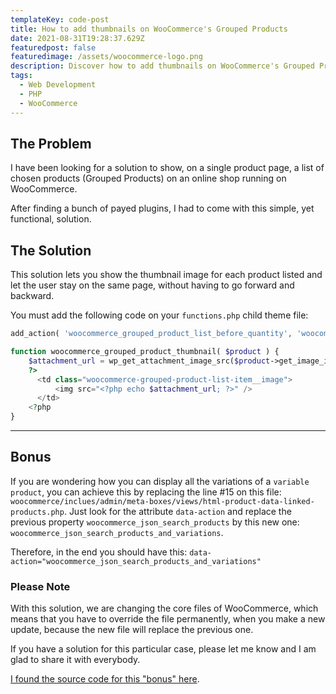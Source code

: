 ```yaml
---
templateKey: code-post
title: How to add thumbnails on WooCommerce's Grouped Products
date: 2021-08-31T19:28:37.629Z
featuredpost: false
featuredimage: /assets/woocommerce-logo.png
description: Discover how to add thumbnails on WooCommerce's Grouped Products. In addition, on the "Bonus" section you can find out how to show every single variation of a Variable Product.
tags:
  - Web Development
  - PHP
  - WooCommerce
---
```


## The Problem

I have been looking for a solution to show, on a single product page, a list of chosen products (Grouped Products) on an online shop running on WooCommerce.

After finding a bunch of payed plugins, I had to come with this simple, yet functional, solution.

## The Solution

This solution lets you show the thumbnail image for each product listed and let the user stay on the same page, without having to go forward and backward.

You must add the following code on your `functions.php` child theme file:

```php
add_action( 'woocommerce_grouped_product_list_before_quantity', 'woocommerce_grouped_product_thumbnail' );

function woocommerce_grouped_product_thumbnail( $product ) {
    $attachment_url = wp_get_attachment_image_src($product->get_image_id(), 'thumbnail', false)[0];
    ?>
      <td class="woocommerce-grouped-product-list-item__image">
          <img src="<?php echo $attachment_url; ?>" />
      </td>
    <?php
}
```

---

## Bonus

If you are wondering how you can display all the variations of a `variable product`, you can achieve this by replacing the line #15 on this file: `woocommerce/inclues/admin/meta-boxes/views/html-product-data-linked-products.php`. Just look for the attribute `data-action` and replace the previous property `woocommerce_json_search_products` by this new one: `woocommerce_json_search_products_and_variations`.

Therefore, in the end you should have this: `data-action="woocommerce_json_search_products_and_variations"`

### Please Note

With this solution, we are changing the core files of WooCommerce, which means that you have to override the file permanently, when you make a new update, because the new file will replace the previous one.

If you have a solution for this particular case, please let me know and I am glad to share it with everybody.

[I found the source code for this "bonus" here](https://stackoverflow.com/questions/28922171/woocommerce-is-it-possible-to-add-variable-products-to-a-grouped-product/54949123#54949123).
